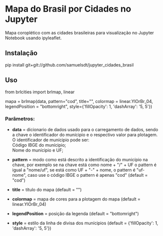 # Mapa do Brasil por Cidades no Jupyter
Mapa coroplético com as cidades brasileiras para visualização no Jupyter Notebook usando ipyleaflet.

## Instalação 

pip install git+git://github.com/samuelsdt/jupyter_cidades_brasil

## Uso 

from brlcities import brlmap, linear

mapa = brlmap(data, pattern="cod", title="", colormap = linear.YlOrBr_04, legendPosition = "bottomright", style={'fillOpacity': 1, 'dashArray': '5, 5'})

### Parâmetros:  

- **data** = dicionario de dados usado para o carregamento de dados, sendo a chave o identificador do munícipio e o respectivo valor para plotagem. O identificador de munícipio pode ser:  
   Código IBGE do munícipio;  
   Nome do munícipio e UF;

- **pattern** = modo como está descrito a identificação do município na chave, por exemplo se na chave está como nome + "/" + UF o pattern é igual a "nome/uf", se está como UF + "-" + nome, o pattern é "uf-nome", caso use o código IBGE o pattern é apenas "cod" (default = "cod")

- **title** = título do mapa (default = "") 

- **colormap** = mapa de cores para a plotagem do mapa (default = linear.YlOrBr_04)

- **legendPosition** = posição da legenda (default = "bottomright")

- **style** = estilo da linha de divisa dos munícipios (default = {'fillOpacity': 1, 'dashArray': '5, 5'})
